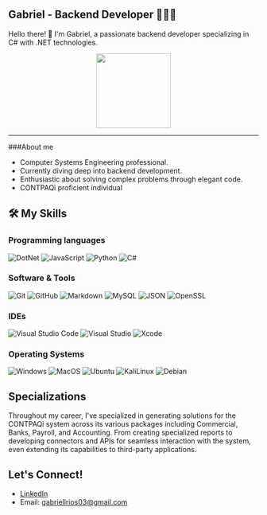 ## Gabriel - Backend Developer 👨🏻‍💻

Hello there! 👋 I'm Gabriel, a passionate backend developer specializing in C# with .NET technologies.

<p align="center">
  <img src="https://github.com/7oSkaaa/7oSkaaa/blob/main/Images/about_me.gif?raw=true" width="150px">
</p>
<HR>
###About me

- Computer Systems Engineering professional.
- Currently diving deep into backend development.
- Enthusiastic about solving complex problems through elegant code.
- CONTPAQi proficient individual

## 🛠️ My Skills

### Programming languages

![DotNet](https://img.shields.io/badge/.Net-129?style=flat-square&logo=.net&logoColor=pur)
![JavaScript](https://img.shields.io/badge/JavaScript-F7DF1E?style=flat-square&logo=JavaScript&logoColor=white)
![Python](https://img.shields.io/badge/Python-3776AB?style=flat-square&logo=Python&logoColor=white)
![C#](https://img.shields.io/badge/CSharp-129?style=flat-square&logo=CSharp&logoColor=white)

### Software & Tools

![Git](https://img.shields.io/badge/Git-F05032?style=flat-square&logo=Git&logoColor=white)
![GitHub](https://img.shields.io/badge/GitHub-181717?style=flat-square&logo=GitHub&logoColor=white)
![Markdown](https://img.shields.io/badge/Markdown-000000?style=flat-square&logo=Markdown&logoColor=white)
![MySQL](https://img.shields.io/badge/MySQL-4479A1?style=flat-square&logo=MySQL&logoColor=white)
![JSON](https://img.shields.io/badge/JSON-000000?style=flat-square&logo=JSON&logoColor=white)
![OpenSSL](https://img.shields.io/badge/OpenSSL-721412?style=flat-square&logo=OpenSSL&logoColor=white)

### IDEs

![Visual Studio Code](https://img.shields.io/badge/Visual_Studio_Code-007ACC?style=flat-square&logo=Visual-Studio-Code&logoColor=white)
![Visual Studio](https://img.shields.io/badge/Visual_Studio-129?style=flat-square&logo=Visual-Studio&logoColor=white)
![Xcode](https://img.shields.io/badge/Xcode-1575F9?style=flat-square&logo=Xcode&logoColor=white)

### Operating Systems

![Windows](https://img.shields.io/badge/Windows-0078D6?style=flat-square&logo=Windows&logoColor=white)
![MacOS](https://img.shields.io/badge/MacOS-000000?style=flat-square&logo=macOS&logoColor=white)
![Ubuntu](https://img.shields.io/badge/Ubuntu-E95420?style=flat-square&logo=Ubuntu&logoColor=white)
![KaliLinux](https://img.shields.io/badge/Kali-557C94?style=flat-square&logo=KaliLinux&logoColor=white)
![Debian](https://img.shields.io/badge/Debian-FF0000?style=flat-square&logo=Debian&logoColor=white)

## Specializations

Throughout my career, I've specialized in generating solutions for the CONTPAQi system across its various packages including Commercial, Banks, Payroll, and Accounting. From creating specialized reports to developing connectors and APIs for seamless interaction with the system, even extending its capabilities to third-party applications.

## Let's Connect!

- [LinkedIn](https://www.linkedin.com/in/gabriellrios03)
- Email: gabriellrios03@gmail.com
